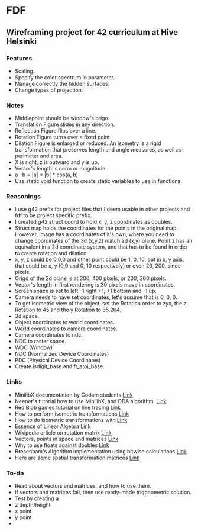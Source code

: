 # FDF

## Wireframing project for 42 curriculum at Hive Helsinki


### Features
- Scaling.
- Specify the color spectrum in parameter.
- Manage correctly the hidden surfaces.
- Change types of projection.


### Notes
- Middlepoint should be window's origo.
- Translation Figure slides in any direction.
- Reflection Figure flips over a line.
- Rotation Figure turns over a fixed point.
- Dilation Figure is enlarged or reduced.
  An isometry is a rigid transformation that preserves length and angle measures, as well as perimeter and area.
- X is right, z is outward and y is up.
- Vector's length is norm or magnitude.
- a · b = |a| * |b| * cos(a, b)
- Use static void function to create static variables to use in functions.


### Reasonings
- I use g42 prefix for project files that I deem usable in other projects and fdf to be project specific prefix.
- I created g42 struct coord to hold x, y, z coordinates as doubles.
- Struct map holds the coordinates for the points in the original map. However, image has a coordinates of it's own, where you need to change coordinates of the 3d (x,y,z) match 2d (x,y) plane. Point z has an equivalent in a 2d coordinate system, and that has to be found in order to create rotation and dilation.
- x, y, z could be 0,0,0 and other point could be 1, 0, 10, but in x, y axis, that could be x, y (0,0 and 0, 10 respectively) or even 20, 200, since pixels.
- Origo of the 2d plane is at 300, 400 pixels, or 200, 300 pixels.
- Vector's length in first rendering is 30 pixels move in coordinates.
- Screen space is set to left -1 right +1, +1 bottom and -1 up.
- Camera needs to have set coordinates, let's assume that is 0, 0, 0.
- To get isometric view of the object, set the Rotation order to zyx,
  the z Rotation to 45 and the y Rotation to 35.264.
- 3d space.
- Object coordinates to world coordinates.
- World coordinates to camera coordinates.
- Camera coordinates to ndc.
- NDC to raster space.
- WDC (Window)
- NDC (Normalized Device Coordinates)
- PDC (Physical Device Coordinates)
- Create isdigit_base and ft_atoi_base.

### Links
- MinilibX documentation by Codam students [Link](https://harm-smits.github.io/42docs/libs/minilibx/getting_started.html#compilation-on-linux)
- Neener's tutorial how to use MinilibX, and DDA algorithm. [Link](https://gontjarow.github.io/MiniLibX/)
- Red Blob games tutorial on line tracing [Link](https://www.redblobgames.com/grids/line-drawing.html)
- How to perform isometric transformations [Link](https://github.com/VBrazhnik/FdF/wiki/How-to-perform-isometric-transformations%3F)
- How to do isometric transformations with [Link](https://www.kirupa.com/developer/actionscript/isometric_transforms.htm)
- Essence of Linear Algebra [Link](https://www.youtube.com/playlist?list=PLZHQObOWTQDPD3MizzM2xVFitgF8hE_ab)
- Wikipedia article on rotation matrix [Link](https://en.wikipedia.org/wiki/Rotation_matrix)
- Vectors, points in space and matrices [Link](https://www.scratchapixel.com/lessons/mathematics-physics-for-computer-graphics/geometry/coordinate-systems)
- Why to use floats against doubles [Link](https://stackoverflow.com/questions/24231389/struct-or-class-for-matrix-4x4-object)
- Bresenham's Algorithm implementation using bitwise calculations [Link](https://hbfs.wordpress.com/2009/07/28/faster-than-bresenhams-algorithm/)
- Here are some spatial transformation matrices [Link](https://www.brainvoyager.com/bv/doc/UsersGuide/CoordsAndTransforms/SpatialTransformationMatrices.html)
### To-do
- Read about vectors and matrices, and how to use them.
- If vectors and matrices fail, then use ready-made trigonometric solution.
- Test by creating a
- z depth/height
- x point
- y point
-
